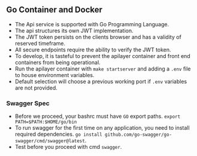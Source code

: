 ## Go Container and Docker

- The Api service is supported with Go Programming Language.
- The api structures its own JWT implementation.
- The JWT token persists on the clients browser and has a validity of reserved timeframe.
- All secure endpoints require the ability to verify the JWT token.
- To develop, it is tasteful to prevent the apilayer container and front end containers from being operational.
- Run the apilayer container with `make startserver` and adding a `.env` file to house environment variables.
- Default selection will choose a previous working port if `.env` variables are not provided.

### Swagger Spec

- Before we proceed, your bashrc must have `GO` export paths. `export PATH=$PATH:$HOME/go/bin`
- To run swagger for the first time on any application, you need to install required dependencies. `go install github.com/go-swagger/go-swagger/cmd/swagger@latest`.
- Test before you proceed with cmd `swagger`.
